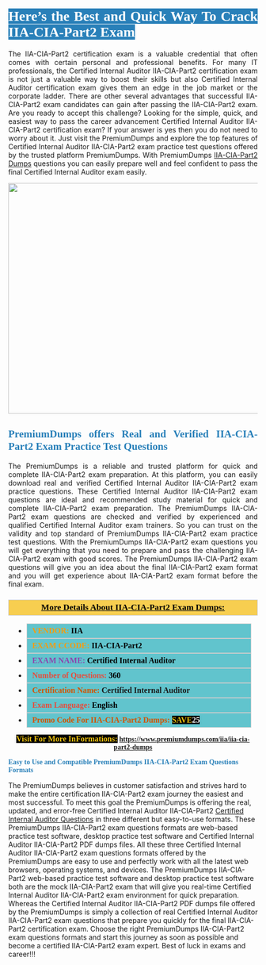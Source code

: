 <h1 style="text-align: justify;"><span style="color:#ffffff;"><span style="font-family:Georgia,serif;"><strong><span style="background-color:#2980b9;">Here’s the Best and Quick Way To Crack IIA-CIA-Part2 Exam</span></strong></span></span></h1>

<p style="text-align: justify;">The IIA-CIA-Part2 certification exam is a valuable credential that often comes with certain personal and professional benefits. For many IT professionals, the Certified Internal Auditor IIA-CIA-Part2 certification exam is not just a valuable way to boost their skills but also Certified Internal Auditor certification exam gives them an edge in the job market or the corporate ladder. There are other several advantages that successful IIA-CIA-Part2 exam candidates can gain after passing the IIA-CIA-Part2 exam. Are you ready to accept this challenge? Looking for the simple, quick, and easiest way to pass the career advancement Certified Internal Auditor IIA-CIA-Part2 certification exam? If your answer is yes then you do not need to worry about it. Just visit the PremiumDumps and explore the top features of Certified Internal Auditor IIA-CIA-Part2 exam practice test questions offered by the trusted platform PremiumDumps. With PremiumDumps <a href="https://www.premiumdumps.com/iia/iia-cia-part2-dumps">IIA-CIA-Part2 Dumps</a> questions you can easily prepare well and feel confident to pass the final Certified Internal Auditor exam easily.</p>

<p style="text-align: center;"><a href="https://www.premiumdumps.com/iia/iia-cia-part2-dumps"><img alt="" src="https://i.imgur.com/KJGzbJ2.jpeg" style="width: 700px; height: 465px;" /></a></p>

<h2 style="text-align: justify;"><span style="color:#2980b9;"><span style="font-family:Georgia,serif;"><strong>PremiumDumps offers Real and Verified IIA-CIA-Part2 Exam Practice Test Questions</strong></span></span></h2>

<p style="text-align: justify;">The PremiumDumps is a reliable and trusted platform for quick and complete IIA-CIA-Part2 exam preparation. At this platform, you can easily download real and verified Certified Internal Auditor IIA-CIA-Part2 exam practice questions. These Certified Internal Auditor IIA-CIA-Part2 exam questions are ideal and recommended study material for quick and complete IIA-CIA-Part2 exam preparation. The PremiumDumps IIA-CIA-Part2 exam questions are checked and verified by experienced and qualified Certified Internal Auditor exam trainers. So you can trust on the validity and top standard of PremiumDumps IIA-CIA-Part2 exam practice test questions. With the PremiumDumps IIA-CIA-Part2 exam questions you will get everything that you need to prepare and pass the challenging IIA-CIA-Part2 exam with good scores. The PremiumDumps IIA-CIA-Part2 exam questions will give you an idea about the final IIA-CIA-Part2 exam format and you will get experience about IIA-CIA-Part2 exam format before the final exam.</p>

<h3 style="background: #f7ce50; border: 1px solid rgb(204, 204, 204); padding: 5px 10px; text-align: center;"><span style="font-family:Georgia,serif;"><u><u><span style="color:#000000;"><span style="font-size:11pt"><span style="line-height:normal"><b><span style="font-size:13.0pt"><span cambria="">More Details About IIA-CIA-Part2 Exam Dumps:</span></span></b></span></span></span></u></u></span></h3>

<ul>
	<li style="margin:0cm 10pt">
	<div style="background:#61c4cd; border: 1px solid rgb(204, 204, 204); padding: 5px 10px; text-align: justify;"><span style="font-family:Georgia,serif;"><span style="font-size:11pt"><span style="line-height:normal"><b><span style="font-size:12.0pt"><span new="" roman="" times=""><span style="color:#f39c12;">VENDOR:</span> <span style="color:#000000;">IIA</span></span></span></b></span></span></span></div>
	</li>
	<li style="margin:0cm 10pt">
	<div style="background: #61c4cd; border: 1px solid rgb(204, 204, 204); padding: 5px 10px; text-align: justify;"><span style="font-family:Georgia,serif;"><span style="font-size:11pt"><span style="line-height:normal"><b><span style="font-size:12.0pt"><span new="" roman="" times=""><span style="color:#f39c12;">EXAM CCODE:</span> <span style="color:#000000;">IIA-CIA-Part2</span></span></span></b></span></span></span></div>
	</li>
	<li style="margin:0cm 10pt">
	<div style="background: #61c4cd; border: 1px solid rgb(204, 204, 204); padding: 5px 10px; text-align: justify;"><span style="font-family:Georgia,serif;"><span style="font-size:11pt"><span style="line-height:normal"><b><span style="font-size:12.0pt"><span new="" roman="" times=""><span style="color:#8e44ad;">EXAM NAME:</span> <span style="color:#000000;">Certified Internal Auditor</span></span></span></b></span></span></span></div>
	</li>
	<li style="margin:0cm 10pt">
	<div style="background: #61c4cd; border: 1px solid rgb(204, 204, 204); padding: 5px 10px;"><span style="font-family:Georgia,serif;"><span style="font-size:11pt"><span style="line-height:normal"><b><span style="font-size:12.0pt"><span new="" roman="" times=""><span style="color:#e74c3c;">Number of Questions:</span><span style="color:#000000;"><span style="color:#f1c40f;"> </span>360</span></span></span></b></span></span></span></div>
	</li>
	<li style="margin:0cm 10pt">
	<div style="background: #61c4cd; border: 1px solid rgb(204, 204, 204); padding: 5px 10px; text-align: justify;"><span style="font-family:Georgia,serif;"><span style="font-size:11pt"><span style="line-height:normal"><b><span style="font-size:12.0pt"><span new="" roman="" times=""><span style="color:#d35400;">Certification Name:</span> Certified Internal Auditor</span></span></b></span></span></span></div>
	</li>
	<li style="margin:0cm 10pt">
	<div style="background: #61c4cd; border: 1px solid rgb(204, 204, 204); padding: 5px 10px; text-align: justify;"><span style="font-family:Georgia,serif;"><span style="font-size:11pt"><span style="line-height:normal"><b><span style="font-size:12.0pt"><span new="" roman="" times=""><span style="color:#e74c3c;">Exam Language:</span> <span style="color:#000000;">English</span></span></span></b></span></span></span></div>
	</li>
	<li style="margin:0cm 10pt">
	<div style="background: #61c4cd; border: 1px solid rgb(204, 204, 204); padding: 5px 10px;"><span style="font-family:Georgia,serif;"><span style="font-size:11pt"><span style="line-height:normal"><b><span style="font-size:12.0pt"><span new="" roman="" times=""><span style="color:#d35400;">Promo Code For IIA-CIA-Part2 Dumps:</span><span style="color:#f1c40f;"> <span style="background-color:#000000;">SAVE</span></span><span style="color:#ffffff;"><span style="background-color:#000000;">25</span></span></span></span></b></span></span></span></div>
	</li>
</ul>

<p style="text-align: center;"><span style="font-family:Georgia,serif;"><strong><span style="font-size:16px;"><span style="color:#f1c40f;"><span style="background-color:#000000;">Visit For More InFormations:</span></span></span> <a href="https://www.premiumdumps.com/iia/iia-cia-part2-dumps">https://www.premiumdumps.com/iia/iia-cia-part2-dumps</a></strong></span></p>

<p><span style="color:#2980b9;"><span style="font-family:Georgia,serif;"><strong><strong><strong>Easy to Use and Compatible PremiumDumps IIA-CIA-Part2 Exam Questions Formats</strong></strong></strong></span></span></p>

<p>The PremiumDumps believes in customer satisfaction and strives hard to make the entire certification IIA-CIA-Part2 exam journey the easiest and most successful. To meet this goal the PremiumDumps is offering the real, updated, and error-free Certified Internal Auditor IIA-CIA-Part2 <a href="https://www.premiumdumps.com/iia/certified-internal-auditor-dumps">Certified Internal Auditor Questions</a> in three different but easy-to-use formats. These PremiumDumps IIA-CIA-Part2 exam questions formats are web-based practice test software, desktop practice test software and Certified Internal Auditor IIA-CIA-Part2 PDF dumps files. All these three Certified Internal Auditor IIA-CIA-Part2 exam questions formats offered by the PremiumDumps are easy to use and perfectly work with all the latest web browsers, operating systems, and devices. The PremiumDumps IIA-CIA-Part2 web-based practice test software and desktop practice test software both are the mock IIA-CIA-Part2 exam that will give you real-time Certified Internal Auditor IIA-CIA-Part2 exam environment for quick preparation. Whereas the Certified Internal Auditor IIA-CIA-Part2 PDF dumps file offered by the PremiumDumps is simply a collection of real Certified Internal Auditor IIA-CIA-Part2 exam questions that prepare you quickly for the final IIA-CIA-Part2 certification exam. Choose the right PremiumDumps IIA-CIA-Part2 exam questions formats and start this journey as soon as possible and become a certified IIA-CIA-Part2 exam expert. Best of luck in exams and career!!!</p>
